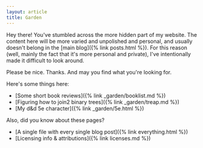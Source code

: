 ```yaml
---
layout: article
title: Garden
---
```


Hey there! You've stumbled across the more hidden part of my website. The content here will be more varied and unpolished and personal, and usually doesn't belong in the [main blog]({% link posts.html %}). For this reason (well, mainly the fact that it's more personal and private), I've intentionally made it difficult to look around.

Please be nice. Thanks. And may you find what you're looking for.

Here's some things here:

- [Some short book reviews]({% link _garden/booklist.md %})
- [Figuring how to join2 binary trees]({% link _garden/treap.md %})
- [My d&d 5e character]({% link _garden/5e.html %})

Also, did you know about these pages?

- [A single file with every single blog post]({% link everything.html %})
- [Licensing info & attributions]({% link licenses.md %})
